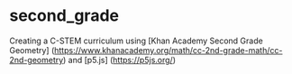 # second_grade
Creating a C-STEM curriculum using [Khan Academy Second Grade Geometry] (https://www.khanacademy.org/math/cc-2nd-grade-math/cc-2nd-geometry) and [p5.js] (https://p5js.org/)
